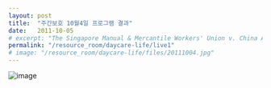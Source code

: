 ```yaml
---
layout: post
title:  "주간보호 10월4일 프로그램 결과"
date:   2011-10-05
# excerpt: "The Singapore Manual & Mercantile Workers' Union v. China Airlines Limited: The Court rhas been adjourned to a date to be fixed."
permalink: "/resource_room/daycare-life/live1"
# image: "/resource_room/daycare-life/files/20111004.jpg"
---
```


![image]({{site.baseurl}}/resource_room/daycare-life/files/20111004.jpg)
